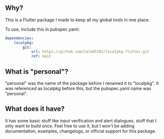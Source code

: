 ## Why?

This is a Flutter package I made to keep all my global tools in one place.

To use, include this in pubspec.yaml:

```yaml
dependencies:
    localpkg:
        git:
            url: https://github.com/Calebh101/localpkg-flutter.git
            ref: main
```

## What is "personal"?

"personal" was the name of the package before I renamed it to "localpkg". It was referenced as localpkg before this, but the pubspec.yaml name was "personal".

## What does it have?

It has some basic stuff like input verification and alert dialogues, stuff that I only want to build once. Feel free to use it, but I won't be adding documentation, examples, changelogs, or official support for this package.
